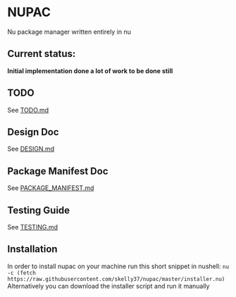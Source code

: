 # NUPAC
Nu package manager written entirely in nu

## Current status:
**Initial implementation done a lot of work to be done still**

## TODO
See [TODO.md](docs/TODO.md)

## Design Doc
See [DESIGN.md](DESIGN.md)

## Package Manifest Doc
See [PACKAGE_MANIFEST.md](docs/PACKAGE_MANIFEST.md)

## Testing Guide
See [TESTING.md](testing/TESTING.md)

## Installation
In order to install nupac on your machine run this short snippet in nushell: `nu -c (fetch https://raw.githubusercontent.com/skelly37/nupac/master/installer.nu)`
Alternatively you can download the installer script and run it manually
